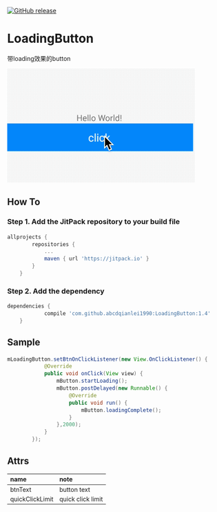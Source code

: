 [![GitHub release](https://img.shields.io/github/release/abcdqianlei1990/LoadingButton.svg)](https://github.com/abcdqianlei1990/LoadingButton/releases)
# LoadingButton
带loading效果的button

![image](https://raw.githubusercontent.com/abcdqianlei1990/LoadingButton/master/raw/loadintButton.gif)


## How To
### Step 1. Add the JitPack repository to your build file
```groovy
allprojects {
		repositories {
			...
			maven { url 'https://jitpack.io' }
		}
	}
```
### Step 2. Add the dependency
```groovy
dependencies {
	        compile 'com.github.abcdqianlei1990:LoadingButton:1.4'
	}
```

## Sample
```java
mLoadingButton.setBtnOnClickListener(new View.OnClickListener() {
            @Override
            public void onClick(View view) {
                mButton.startLoading();
                mButton.postDelayed(new Runnable() {
                    @Override
                    public void run() {
                        mButton.loadingComplete();
                    }
                },2000);
            }
        });
```
## Attrs
|name|note|
|:----|:------|
|btnText|button text|
|quickClickLimit|quick click limit|
